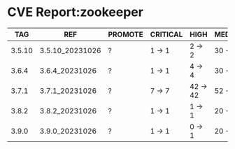 # CVE Report:zookeeper
|  TAG   |       REF       | PROMOTE | CRITICAL |   HIGH   |  MEDIUM  |   LOW    | UNKNOWN |
|--------|-----------------|---------|----------|----------|----------|----------|---------|
| 3.5.10 | 3.5.10_20231026 | ?       | 1 -> 1   | 2 -> 2   | 30 -> 30 | 34 -> 34 | 0 -> 0  |
| 3.6.4  | 3.6.4_20231026  | ?       | 1 -> 1   | 4 -> 4   | 30 -> 30 | 34 -> 34 | 0 -> 0  |
| 3.7.1  | 3.7.1_20231026  | ?       | 7 -> 7   | 42 -> 42 | 52 -> 52 | 86 -> 86 | 0 -> 0  |
| 3.8.2  | 3.8.2_20231026  | ?       | 1 -> 1   | 1 -> 1   | 20 -> 20 | 34 -> 34 | 0 -> 0  |
| 3.9.0  | 3.9.0_20231026  | ?       | 1 -> 1   | 0 -> 1   | 20 -> 20 | 34 -> 34 | 0 -> 0  |
